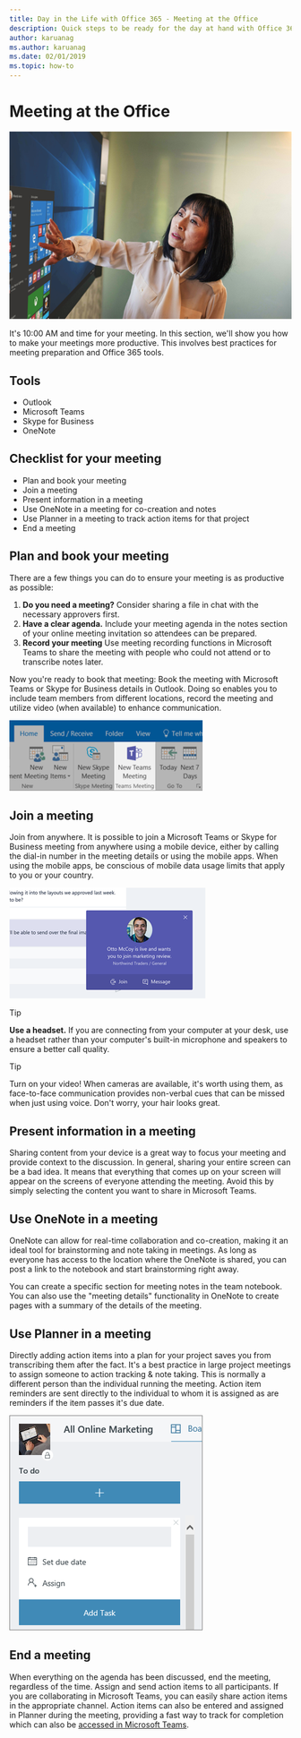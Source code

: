 ```yaml
---
title: Day in the Life with Office 365 - Meeting at the Office
description: Quick steps to be ready for the day at hand with Office 365
author: karuanag
ms.author: karuanag
ms.date: 02/01/2019
ms.topic: how-to
---
```


# Meeting at the Office

![Commute visual](media/ditl_meeting.png)

It's 10:00 AM and time for your meeting. In this section, we'll show you how to make your meetings more productive.  This involves best practices for meeting preparation and Office 365 tools.  

## Tools
- Outlook
- Microsoft Teams
- Skype for Business
- OneNote

## Checklist for your meeting
- Plan and book your meeting
- Join a meeting
- Present information in a meeting
- Use OneNote in a meeting for co-creation and notes
- Use Planner in a meeting to track action items for that project
- End a meeting
 
## Plan and book your meeting
There are a few things you can do to ensure your meeting is as productive as possible:

1. **Do you need a meeting?** Consider sharing a file in chat with the necessary approvers first.  
1. **Have a clear agenda.**  Include your meeting agenda in the notes section of your online meeting invitation so attendees can be prepared.
1. **Record your meeting**  Use meeting recording functions in Microsoft Teams to share the meeting with people who could not attend or to transcribe notes later.  

Now you're ready to book that meeting:  Book the meeting with Microsoft Teams or Skype for Business details in Outlook. Doing so enables you to include team members from different locations, record the meeting and utilize video (when available) to enhance communication. 

![Teams in Outlook ](media/ditl_teamsoutlook.png)

## Join a meeting
Join from anywhere. It is possible to join a Microsoft Teams or Skype for Business meeting from anywhere using a mobile device, either by calling the dial-in number in the meeting details or using the mobile apps. When using the mobile apps, be conscious of mobile data usage limits that apply to you or your country.

![Teams meeting join notification](media/ditl_teamsjoin.png)

> [!TIP]
> **Use a headset.** If you are connecting from your computer at your desk, use a headset rather than your computer's built-in microphone and speakers to ensure a better call quality.

> [!TIP]
> Turn on your video! When cameras are available, it's worth using them, as face-to-face communication provides non-verbal cues that can be missed when just using voice. Don't worry, your hair looks great. 

## Present information in a meeting
Sharing content from your device is a great way to focus your meeting and provide context to the discussion. In general, sharing your entire screen can be a bad idea. It means that everything that comes up on your screen will appear on the screens of everyone attending the meeting. Avoid this by simply selecting the content you want to share in Microsoft Teams. 

## Use OneNote in a meeting
OneNote can allow for real-time collaboration and co-creation, making it an ideal tool for brainstorming and note taking in meetings. As long as everyone has access to the location where the OneNote is shared, you can post a link to the notebook and start brainstorming right away.

You can create a specific section for meeting notes in the team notebook. You can also use the "meeting details" functionality in OneNote to create pages with a summary of the details of the meeting.

## Use Planner in a meeting
Directly adding action items into a plan for your project saves you from transcribing them after the fact. It's a best practice in large project meetings to assign someone to action tracking & note taking. This is normally a different person than the individual running the meeting. Action item reminders are sent directly to the individual to whom it is assigned as are reminders if the item passes it's due date. 

![Planner Task](media/ditl_task.png)

## End a meeting
When everything on the agenda has been discussed, end the meeting, regardless of the time. Assign and send action items to all participants. If you are collaborating in Microsoft Teams, you can easily share action items in the appropriate channel. Action items can also be entered and assigned in Planner during the meeting, providing a fast way to track for completion which can also be [accessed in Microsoft Teams](https://support.office.com/article/use-planner-in-microsoft-teams-62798a9f-e8f7-4722-a700-27dd28a06ee0). 